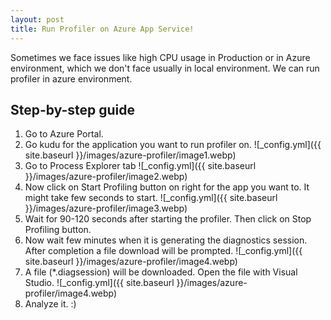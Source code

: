 ```yaml
---
layout: post
title: Run Profiler on Azure App Service!
---
```


Sometimes we face issues like high CPU usage in Production or in Azure environment, which we don't face usually in local environment. We can run profiler in azure environment.

## Step-by-step guide

1. Go to Azure Portal.
2. Go kudu for the application you want to run profiler on.
![_config.yml]({{ site.baseurl }}/images/azure-profiler/image1.webp)
3. Go to Process Explorer tab
![_config.yml]({{ site.baseurl }}/images/azure-profiler/image2.webp)
4. Now click on Start Profiling button on right for the app you want to. It might take few seconds to start.
![_config.yml]({{ site.baseurl }}/images/azure-profiler/image3.webp)
5. Wait for 90-120 seconds after starting the profiler. Then click on Stop Profiling button.
6. Now wait few minutes when it is generating the diagnostics session. After completion a file download will be prompted.
![_config.yml]({{ site.baseurl }}/images/azure-profiler/image4.webp)
7. A file (*.diagsession) will be downloaded. Open the file with Visual Studio.
![_config.yml]({{ site.baseurl }}/images/azure-profiler/image4.webp)
8. Analyze it. :)
